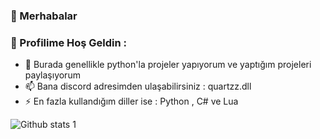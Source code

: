 ### 👋 Merhabalar
### 👋 Profilime Hoş Geldin :

- 🔭 Burada genellikle python'la projeler yapıyorum ve yaptığım projeleri paylaşıyorum
- 📫 Bana discord adresimden ulaşabilirsiniz : quartzz.dll
- ⚡ En fazla kullandığım diller ise : Python , C# ve Lua  

![Github stats 1](https://github-readme-stats.vercel.app/api?username=QuartzzDev&show_icons=true&theme=gradient)
